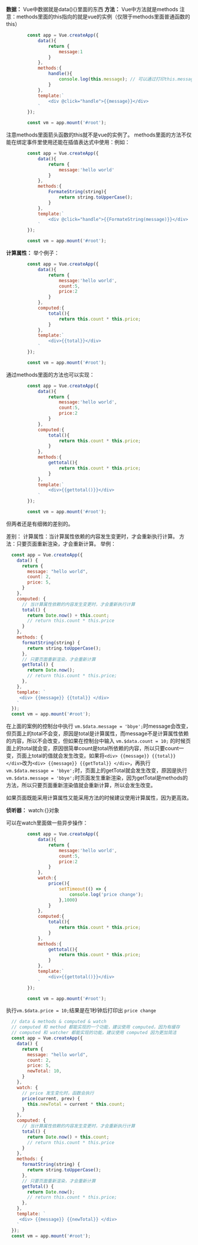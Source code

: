 ﻿**数据：**
Vue中数据就是data(){}里面的东西
**方法：**
Vue中方法就是methods
注意：methods里面的this指向的就是vue的实例（仅限于methods里面普通函数的this）

```javascript
        const app = Vue.createApp({
            data(){
                return {
                    message:1
                }
            },
            methods:{
                handle(){
                    console.log(this.message); // 可以通过打印this.message来判断methods里面的this是否指向vue的实例
                }
            },
            template:`
                <div @click="handle">{{message}}</div> 
            `
        });

        const vm = app.mount('#root');
```
注意methods里面箭头函数的this就不是vue的实例了。
methods里面的方法不仅能在绑定事件里使用还能在插值表达式中使用：例如：

```javascript
        const app = Vue.createApp({
            data(){
                return {
                    message:'hello world'
                }
            },
            methods:{
                FormateString(string){
                    return string.toUpperCase();
                }
            },
            template:`
                <div @click="handle">{{FormateString(message)}}</div> 
            `
        });

        const vm = app.mount('#root');
```
**计算属性：**
举个例子：
```javascript
        const app = Vue.createApp({
            data(){
                return {
                    message:'hello world',
                    count:5,
                    price:2
                }
            },
            computed:{
                total(){
                    return this.count * this.price; 
                }
            },
            template:`
                <div>{{total}}</div> 
            `
        });

        const vm = app.mount('#root');
```
通过methods里面的方法也可以实现：

```javascript
        const app = Vue.createApp({
            data(){
                return {
                    message:'hello world',
                    count:5,
                    price:2
                }
            },
            computed:{
                total(){
                    return this.count * this.price; 
                }
            },
            methods:{
                gettotal(){
                    return this.count * this.price;
                }
            },
            template:`
                <div>{{gettotal()}}</div> 
            `
        });

        const vm = app.mount('#root');
```
但两者还是有细微的差别的。

差别：
计算属性：当计算属性依赖的内容发生变更时，才会重新执行计算。
方法：只要页面重新渲染，才会重新计算。
举例：

```javascript
  const app = Vue.createApp({
    data() {
      return {
        message: "hello world",
        count: 2,
        price: 5,
      }
    },
    computed: {
      // 当计算属性依赖的内容发生变更时，才会重新执行计算
      total() {
        return Date.now() + this.count;
        // return this.count * this.price
      }
    },
    methods: {
      formatString(string) {
        return string.toUpperCase();
      },
      // 只要页面重新渲染，才会重新计算
      getTotal() {
        return Date.now();
        // return this.count * this.price;
      },
    },
    template: `
     <div> {{message}} {{total}} </div>
    `
  });
  const vm = app.mount('#root');
```
在上面的案例的控制台中执行 `vm.$data.message = 'bbye';`时message会改变，但页面上的total不会变，原因是total是计算属性，而message不是计算属性依赖的内容，所以不会改变，但如果在控制台中输入 `vm.$data.count = 10;` 的时候页面上的total就会变，原因很简单count是total所依赖的内容，所以只要count一变，页面上total的值就会发生改变。如果将`<div> {{message}} {{total}} </div>`改为`<div> {{message}} {{getTotal}} </div>`，再执行 `vm.$data.message = 'bbye';`时，页面上的getTotal就会发生改变，原因是执行`vm.$data.message = 'bbye';`时页面发生重新渲染，因为getTotal是methods的方法，所以只要页面重新渲染值就会重新计算，所以会发生改变。

如果页面既能采用计算属性又能采用方法的时候建议使用计算属性，因为更高效。

**侦听器：**
watch:{}对象

可以在watch里面做一些异步操作：

```javascript
        const app = Vue.createApp({
            data(){
                return {
                    message:'hello world',
                    count:5,
                    price:2
                }
            },
            watch:{
                price(){
                    setTimeout(() => {
                        console.log('price change');
                    },1000)
                }
            },
            computed:{
                total(){
                    return this.count * this.price; 
                }
            },
            methods:{
                gettotal(){
                    return this.count * this.price;
                }
            },
            template:`
                <div>{{gettotal()}}</div> 
            `
        });

        const vm = app.mount('#root');
```
执行`vm.$data.price = 10;`结果是在1秒钟后打印出 `price change`

```javascript
  // data & methods & computed & watch
  // computed 和 method 都能实现的一个功能，建议使用 computed，因为有缓存
  // computed 和 watcher 都能实现的功能，建议使用 computed 因为更加简洁
  const app = Vue.createApp({
    data() {
      return {
        message: "hello world",
        count: 2,
        price: 5,
        newTotal: 10,
      }
    },
    watch: {
      // price 发生变化时，函数会执行
      price(current, prev) {
        this.newTotal = current * this.count;
      }
    },
    computed: {
      // 当计算属性依赖的内容发生变更时，才会重新执行计算
      total() {
        return Date.now() + this.count;
        // return this.count * this.price
      }
    },
    methods: {
      formatString(string) {
        return string.toUpperCase();
      },
      // 只要页面重新渲染，才会重新计算
      getTotal() {
        return Date.now();
        // return this.count * this.price;
      },
    },
    template: `
     <div> {{message}} {{newTotal}} </div>
    `
  });
  const vm = app.mount('#root');
```

